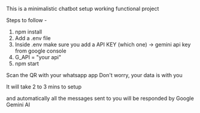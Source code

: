 This is a minimalistic chatbot setup working functional project

Steps to follow -

1. npm install
2. Add a .env file
3. Inside .env make sure you add a API KEY (which one) -> gemini api key from google console
4. G_API = "your api"
5. npm start


Scan the QR with your whatsapp app
Don't worry, your data is with you

It will take 2 to 3 mins to setup

and automatically all the messages sent to you will be responded by Google Gemini AI
